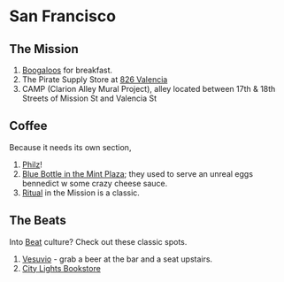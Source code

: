 # San Francisco

## The Mission
1. [Boogaloos](http://www.boogaloossf.com) for breakfast. 
2. The Pirate Supply Store at [826 Valencia](https://826valencia.org)
3. CAMP (Clarion Alley Mural Project), alley located between 17th & 18th Streets of Mission St and Valencia St

## Coffee
Because it needs its own section,
1. [Philz](https://www.philzcoffee.com)!
2. [Blue Bottle in the Mint Plaza](https://blog.bluebottlecoffee.com/posts/mint-cafe-turns-ten); they used to serve an unreal eggs bennedict w some crazy cheese sauce. 
3. [Ritual](https://ritualcoffee.com) in the Mission is a classic. 

## The Beats
Into [Beat](https://en.wikipedia.org/wiki/Beat_Generation) culture? Check out these classic spots. 

1. [Vesuvio](http://www.vesuvio.com) - grab a beer at the bar and a seat upstairs. 
2. [City Lights Bookstore](https://citylights.com)

